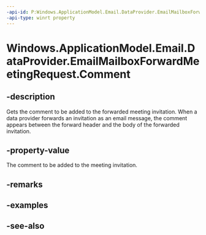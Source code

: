 ----api-id: P:Windows.ApplicationModel.Email.DataProvider.EmailMailboxForwardMeetingRequest.Comment
-api-type: winrt property
---<!-- Property syntaxpublic string Comment { get; }--># Windows.ApplicationModel.Email.DataProvider.EmailMailboxForwardMeetingRequest.Comment## -descriptionGets the comment to be added to the forwarded meeting invitation. When a data provider forwards an invitation as an email message, the comment appears between the forward header and the body of the forwarded invitation.## -property-valueThe comment to be added to the meeting invitation.## -remarks## -examples## -see-also